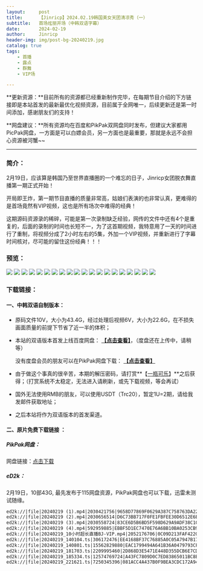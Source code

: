```yaml
---
layout:     post
title:      【Jinricp】2024.02.19韩国美女天团清凉秀（一）
subtitle:   首场炫丽开场（中韩双语字幕）
date:       2024-02-19
author:     Jinricp
header-img: img/post-bg-20240219.jpg
catalog: true
tags:
    - 首播
    - 露点
    - 群舞
    - VIP场

---
```


**更新资源：**目前所有的资源都已经重新制作完毕，在每期节目介绍的下方链接即是本站首发的最新最优化视频资源，目前属于全网唯一，后续更新还是第一时间添加，感谢朋友们的支持！

**网盘建议：**所有资源均在百度和PikPak双网盘同时发布，但建议大家都用PicPak网盘，一方面是可以白嫖会员，另一方面也是最重要，那就是永远不会担心资源被河蟹~~

---

### 简介：

2月19日，应该算是韩国乃至世界直播圈的一个难忘的日子，Jinricp女团脱衣舞直播第一期正式开始！

开局即王炸，第一期节目直播的质量非常高，姑娘们表演的也非常认真，更难得的是首场竟然有VIP视频，这也是所有场次中难得的经典！

这期源码资源录的稀碎，可能是第一次录制缺乏经验，网传的文件中还有4个是重复的，后面的录制的时间也长短不一，为了这首期视频，我特意用了一天的时间进行了重制，将视频分成了2小时左右的5集，外加一个VIP视频，并重新进行了字幕时间核对，尽可能的留住这份经典！！！

### 预览：

![](https://www.imgccc.com/2024/03/20/a2b95485ce9e5.jpg)
![](https://www.imgccc.com/2024/03/20/4be8674ab2613.jpg)
![](https://www.imgccc.com/2024/03/20/11e023299682b.jpg)
![](https://www.imgccc.com/2024/03/20/b4844aa885369.jpg)
![](https://www.imgccc.com/2024/03/20/a2af2e5a44eab.jpg)
![](https://www.imgccc.com/2024/03/20/eb84b49a4aae6.jpg)
![](https://www.imgccc.com/2024/03/20/4c5e9f0760b19.gif)
![](https://www.imgccc.com/2024/03/20/0d2a639a19b4c.gif)
![](https://www.imgccc.com/2024/03/20/1233c71033459.gif)
![](https://www.imgccc.com/2024/03/20/5048abd19fcf9.gif)
![](https://www.imgccc.com/2024/03/20/dbd6c7e7957c3.gif)
![](https://www.imgccc.com/2024/03/20/0caa27a8dba19.gif)
![](https://www.imgccc.com/2024/03/20/4579aecf53703.gif)
![](https://www.imgccc.com/2024/03/20/cedc9c2a1a693.gif)
![](https://www.imgccc.com/2024/03/20/1a7c5007aadb8.gif)
![](https://www.imgccc.com/2024/03/20/35e4ba3b97f37.gif)
![](https://www.imgccc.com/2024/03/20/7b2326564ffd3.gif)
![](https://www.imgccc.com/2024/03/20/d9b6ecf52fd62.gif)
![](https://www.imgccc.com/2024/03/20/cbedbe702b562.gif)
![](https://www.imgccc.com/2024/03/20/2eb8fc245590c.gif)

### 下载链接：

#### 一、中韩双语自制版本：

+ 原码文件10V，大小为43.4G，经过处理后视频6V，大小为22.6G，在不损失画面质量的前提下节省了近一半的体积；

+ 本站的双语版本首发上线百度网盘： **[【点击查看】](https://pan.baidu.com/s/1yLckgDpbUutjrUGxrh_ZoQ?pwd=efse)**，（度盘还在上传中，请稍等）

  没有度盘会员的朋友可以在PikPak网盘下载： **[【点击查看】](https://mypikpak.com/s/VNtGed9dov5CDV4VeKRIZEiho1)**

+ 由于做这个事真的很辛苦，本期的解压密码，请打赏**【[一瓶可乐](https://kkl.mileifk.com/details/0FBCD28B)】**之后获得；（打赏系统不太稳定，无法进入请刷新，或先下载视频，等会再试）

+ 国外无法使用RMB的朋友，可以使用USDT（Trc20），暂定1U=2期，请给我发邮件获取地址；

+ 之后本站将作为双语版本的首发渠道。

  

#### 二、原片免费下载链接 ：

##### PikPak网盘：

网盘链接：[点击下载](https://mypikpak.com/s/VNspvK_f83G3KvuwZQn8Q5Q2o1)

##### eD2k：

2月19日，10部43G, 最先发布于115网盘资源，PikPak网盘也可以下载，迅雷未测试随缘。

```txt
ed2k://|file|20240219 (1).mp4|2030421756|9658D77869F0629A387C758763DA22EF|/  
ed2k://|file|20240219 (2).mp4|2030656514|D6C73BB717F0FE1FBFEE30D6512E6E61|/  
ed2k://|file|20240219 (3).mp4|2030558724|83CE6D5B6BD5F598D629A9ADF38C1C8B|/  
ed2k://|file|20240219 (4).mp4|592959885|EBBF5D1EC7470E76A6BB10BA0253CB93|/  
ed2k://|file|20240219_10小时超长直播BJ-VIP.mp4|2052176706|0C09D213FAF422C0A5C098FFFFC1515F|/  
ed2k://|file|20240219_140104.ts|306172476|EE4168BF37C76885A0C05A7947B170FF|/  
ed2k://|file|20240219_140801.ts|15562829880|EAC1799494A641B36A0479793CFFCBF4|/  
ed2k://|file|20240219_181703.ts|2209995460|2D868D3E5471E448D355DCB6E7CD3808|/  
ed2k://|file|20240219_185334.ts|12574769724|A43FC7809D0C7ED83865011BC8E39675|/  
ed2k://|file|20240219_221621.ts|7250345396|081ACC4A437B0F9BEA3CDC172A945808|/  
```


